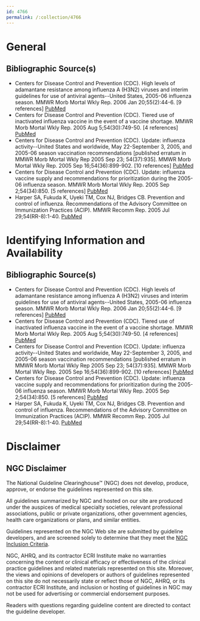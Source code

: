 ```yaml
---
id: 4766
permalink: /:collection/4766
---
```


# General

## Bibliographic Source(s)

- Centers for Disease Control and Prevention (CDC). High levels of adamantane resistance among influenza A (H3N2) viruses and interim guidelines for use of antiviral agents--United States, 2005-06 influenza season. MMWR Morb Mortal Wkly Rep. 2006 Jan 20;55(2):44-6. [9 references] [ PubMed ](http://www.ncbi.nlm.nih.gov/entrez/query.fcgi?cmd=Retrieve&db=pubmed&dopt=Abstract&list_uids=16424859)
- Centers for Disease Control and Prevention (CDC). Tiered use of inactivated influenza vaccine in the event of a vaccine shortage. MMWR Morb Mortal Wkly Rep. 2005 Aug 5;54(30):749-50. [4 references] [ PubMed ](http://www.ncbi.nlm.nih.gov/entrez/query.fcgi?cmd=Retrieve&db=pubmed&dopt=Abstract&list_uids=16079741)
- Centers for Disease Control and Prevention (CDC). Update: influenza activity--United States and worldwide, May 22-September 3, 2005, and 2005-06 season vaccination recommendations [published erratum in MMWR Morb Mortal Wkly Rep 2005 Sep 23; 54(37):935]. MMWR Morb Mortal Wkly Rep. 2005 Sep 16;54(36):899-902. [10 references] [ PubMed ](http://www.ncbi.nlm.nih.gov/entrez/query.fcgi?cmd=Retrieve&db=pubmed&dopt=Abstract&list_uids=16163816)
- Centers for Disease Control and Prevention (CDC). Update: influenza vaccine supply and recommendations for prioritization during the 2005-06 influenza season. MMWR Morb Mortal Wkly Rep. 2005 Sep 2;54(34):850. [5 references] [ PubMed ](http://www.ncbi.nlm.nih.gov/entrez/query.fcgi?cmd=Retrieve&db=pubmed&dopt=Abstract&list_uids=16138422)
- Harper SA, Fukuda K, Uyeki TM, Cox NJ, Bridges CB. Prevention and control of influenza. Recommendations of the Advisory Committee on Immunization Practices (ACIP). MMWR Recomm Rep. 2005 Jul 29;54(RR-8):1-40. [ PubMed ](http://www.ncbi.nlm.nih.gov/entrez/query.fcgi?cmd=Retrieve&db=pubmed&dopt=Abstract&list_uids=16086456)

# Identifying Information and Availability

## Bibliographic Source(s)

- Centers for Disease Control and Prevention (CDC). High levels of adamantane resistance among influenza A (H3N2) viruses and interim guidelines for use of antiviral agents--United States, 2005-06 influenza season. MMWR Morb Mortal Wkly Rep. 2006 Jan 20;55(2):44-6. [9 references] [ PubMed ](http://www.ncbi.nlm.nih.gov/entrez/query.fcgi?cmd=Retrieve&db=pubmed&dopt=Abstract&list_uids=16424859)
- Centers for Disease Control and Prevention (CDC). Tiered use of inactivated influenza vaccine in the event of a vaccine shortage. MMWR Morb Mortal Wkly Rep. 2005 Aug 5;54(30):749-50. [4 references] [ PubMed ](http://www.ncbi.nlm.nih.gov/entrez/query.fcgi?cmd=Retrieve&db=pubmed&dopt=Abstract&list_uids=16079741)
- Centers for Disease Control and Prevention (CDC). Update: influenza activity--United States and worldwide, May 22-September 3, 2005, and 2005-06 season vaccination recommendations [published erratum in MMWR Morb Mortal Wkly Rep 2005 Sep 23; 54(37):935]. MMWR Morb Mortal Wkly Rep. 2005 Sep 16;54(36):899-902. [10 references] [ PubMed ](http://www.ncbi.nlm.nih.gov/entrez/query.fcgi?cmd=Retrieve&db=pubmed&dopt=Abstract&list_uids=16163816)
- Centers for Disease Control and Prevention (CDC). Update: influenza vaccine supply and recommendations for prioritization during the 2005-06 influenza season. MMWR Morb Mortal Wkly Rep. 2005 Sep 2;54(34):850. [5 references] [ PubMed ](http://www.ncbi.nlm.nih.gov/entrez/query.fcgi?cmd=Retrieve&db=pubmed&dopt=Abstract&list_uids=16138422)
- Harper SA, Fukuda K, Uyeki TM, Cox NJ, Bridges CB. Prevention and control of influenza. Recommendations of the Advisory Committee on Immunization Practices (ACIP). MMWR Recomm Rep. 2005 Jul 29;54(RR-8):1-40. [ PubMed ](http://www.ncbi.nlm.nih.gov/entrez/query.fcgi?cmd=Retrieve&db=pubmed&dopt=Abstract&list_uids=16086456)

# Disclaimer

## NGC Disclaimer

The National Guideline Clearinghouse™ (NGC) does not develop, produce, approve, or endorse the guidelines represented on this site.

All guidelines summarized by NGC and hosted on our site are produced under the auspices of medical specialty societies, relevant professional associations, public or private organizations, other government agencies, health care organizations or plans, and similar entities.

Guidelines represented on the NGC Web site are submitted by guideline developers, and are screened solely to determine that they meet the [NGC Inclusion Criteria](/help-and-about/summaries/inclusion-criteria).

NGC, AHRQ, and its contractor ECRI Institute make no warranties concerning the content or clinical efficacy or effectiveness of the clinical practice guidelines and related materials represented on this site. Moreover, the views and opinions of developers or authors of guidelines represented on this site do not necessarily state or reflect those of NGC, AHRQ, or its contractor ECRI Institute, and inclusion or hosting of guidelines in NGC may not be used for advertising or commercial endorsement purposes.

Readers with questions regarding guideline content are directed to contact the guideline developer.

